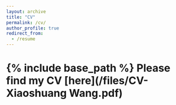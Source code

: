 ```yaml
---
layout: archive
title: "CV"
permalink: /cv/
author_profile: true
redirect_from:
  - /resume
---
```


{% include base_path %}
Please find my CV [here](/files/CV-Xiaoshuang Wang.pdf)
======
